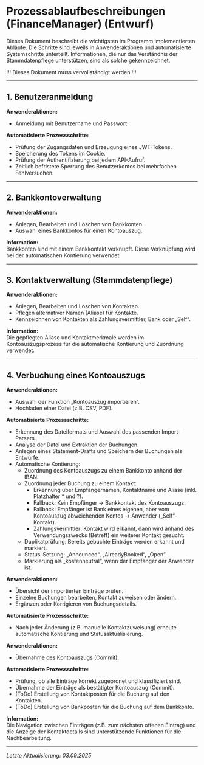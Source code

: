 ﻿# Prozessablaufbeschreibungen (FinanceManager) (Entwurf)

Dieses Dokument beschreibt die wichtigsten im Programm implementierten Abläufe. Die Schritte sind jeweils in Anwenderaktionen und automatisierte Systemschritte unterteilt. Informationen, die nur das Verständnis der Stammdatenpflege unterstützen, sind als solche gekennzeichnet.

!!! Dieses Dokument muss vervollständigt werden !!!

---

## 1. Benutzeranmeldung

**Anwenderaktionen:**
- Anmeldung mit Benutzername und Passwort.

**Automatisierte Prozessschritte:**
- Prüfung der Zugangsdaten und Erzeugung eines JWT-Tokens.
- Speicherung des Tokens im Cookie.
- Prüfung der Authentifizierung bei jedem API-Aufruf.
- Zeitlich befristete Sperrung des Benutzerkontos bei mehrfachen Fehlversuchen.

---

## 2. Bankkontoverwaltung

**Anwenderaktionen:**
- Anlegen, Bearbeiten und Löschen von Bankkonten.
- Auswahl eines Bankkontos für einen Kontoauszug.

**Information:**  
Bankkonten sind mit einem Bankkontakt verknüpft. Diese Verknüpfung wird bei der automatischen Kontierung verwendet.

---

## 3. Kontaktverwaltung (Stammdatenpflege)

**Anwenderaktionen:**
- Anlegen, Bearbeiten und Löschen von Kontakten.
- Pflegen alternativer Namen (Aliase) für Kontakte.
- Kennzeichnen von Kontakten als Zahlungsvermittler, Bank oder „Self“.

**Information:**  
Die gepflegten Aliase und Kontaktmerkmale werden im Kontoauszugsprozess für die automatische Kontierung und Zuordnung verwendet.

---

## 4. Verbuchung eines Kontoauszugs

**Anwenderaktionen:**
- Auswahl der Funktion „Kontoauszug importieren“.
- Hochladen einer Datei (z.B. CSV, PDF).

**Automatisierte Prozessschritte:**
- Erkennung des Dateiformats und Auswahl des passenden Import-Parsers.
- Analyse der Datei und Extraktion der Buchungen.
- Anlegen eines Statement-Drafts und Speichern der Buchungen als Entwürfe.
- Automatische Kontierung:
    - Zuordnung des Kontoauszugs zu einem Bankkonto anhand der IBAN.
    - Zuordnung jeder Buchung zu einem Kontakt:
        - Erkennung über Empfängernamen, Kontaktname und Aliase (inkl. Platzhalter * und ?).
        - Fallback: Kein Empfänger → Bankkontakt des Kontoauszugs.
        - Fallback: Empfänger ist Bank eines eigenen, aber vom Kontoauszug abweichenden Kontos → Anwender („Self“-Kontakt).
        - Zahlungsvermittler: Kontakt wird erkannt, dann wird anhand des Verwendungszwecks (Betreff) ein weiterer Kontakt gesucht.
    - Duplikatprüfung: Bereits gebuchte Einträge werden erkannt und markiert.
    - Status-Setzung: „Announced“, „AlreadyBooked“, „Open“.
    - Markierung als „kostenneutral“, wenn der Empfänger der Anwender ist.

**Anwenderaktionen:**
- Übersicht der importierten Einträge prüfen.
- Einzelne Buchungen bearbeiten, Kontakt zuweisen oder ändern.
- Ergänzen oder Korrigieren von Buchungsdetails.

**Automatisierte Prozessschritte:**
- Nach jeder Änderung (z.B. manuelle Kontaktzuweisung) erneute automatische Kontierung und Statusaktualisierung.

**Anwenderaktionen:**
- Übernahme des Kontoauszugs (Commit).

**Automatisierte Prozessschritte:**
- Prüfung, ob alle Einträge korrekt zugeordnet und klassifiziert sind.
- Übernahme der Einträge als bestätigter Kontoauszug (Commit).
- (ToDo) Erstellung von Kontaktposten für die Buchung auf den Kontakten.
- (ToDo) Erstellung von Bankposten für die Buchung auf dem Bankkonto.

**Information:**  
Die Navigation zwischen Einträgen (z.B. zum nächsten offenen Eintrag) und die Anzeige der Kontaktdetails sind unterstützende Funktionen für die Nachbearbeitung.

---

*Letzte Aktualisierung: 03.09.2025*
